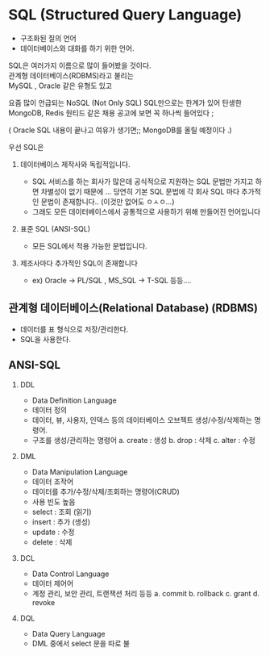 # SQL (Structured Query Language)

- 구조화된 질의 언어
- 데이터베이스와 대화를 하기 위한 언어.


SQL은 여러가지 이름으로 많이 들어봤을 것이다.  
관계형 데이터베이스(RDBMS)라고 불리는   
MySQL , Oracle 같은 유형도 있고   

요즘 많이 언급되는 NoSQL (Not Only SQL) SQL만으로는 한계가 있어 탄생한   
MongoDB, Redis 원티드 같은 채용 공고에 보면 꼭 하나씩 들어있다 ; 


( Oracle SQL 내용이 끝나고 여유가 생기면;; MongoDB를 올릴 예정이다 .)   


우선 SQL은

1. 데이터베이스 제작사와 독립적입니다.
	- SQL 서비스를 하는 회사가 많은데 공식적으로 지원하는 SQL 문법만 가지고 하면 차별성이 없기 때문에 ... 당연히 기본 SQL 문법에 각 회사 SQL 마다 추가적인 문법이 존재합니다.. (이것만 없어도 ㅇㅅㅇ...)
	- 그래도 모든 데이터베이스에서 공통적으로 사용하기 위해 만들어진 언어입니다

2. 표준 SQL (ANSI-SQL)
	- 모든 SQL에서 적용 가능한 문법입니다. 
3.  제조사마다 추가적인 SQL이 존재합니다
	- ex) Oracle -> PL/SQL , MS_SQL -> T-SQL 등등....

## 관계형 데이터베이스(Relational Database) (RDBMS) 
- 데이터를 표 형식으로 저장/관리한다.
- SQL을 사용한다.


## ANSI-SQL
1. DDL
	- Data Definition Language
	- 데이터 정의
	- 데이터, 뷰, 사용자, 인덱스 등의 데이터베이스 오브젝트 생성/수정/삭제하는 명령어.
	- 구조를 생성/관리하는 명령어
		a. create : 생성
		b. drop : 삭제
		c. alter : 수정

 2. DML
	- Data Manipulation Language
	- 데이터 조작어
	- 데이터를 추가/수정/삭제/조회하는 명령어(CRUD)
	- 사용 빈도 높음 
	- select : 조회 (읽기) 
	- insert : 추가 (생성)
	- update : 수정
	- delete : 삭제

3. DCL
	- Data Control Language
	- 데이터 제어어
	- 계정 관리, 보안 관리, 트랜잭션 처리 등등
		a. commit
		b. rollback
		c. grant
		d. revoke

4. DQL 
	- Data Query Language
	- DML 중에서 select 문을 따로 불